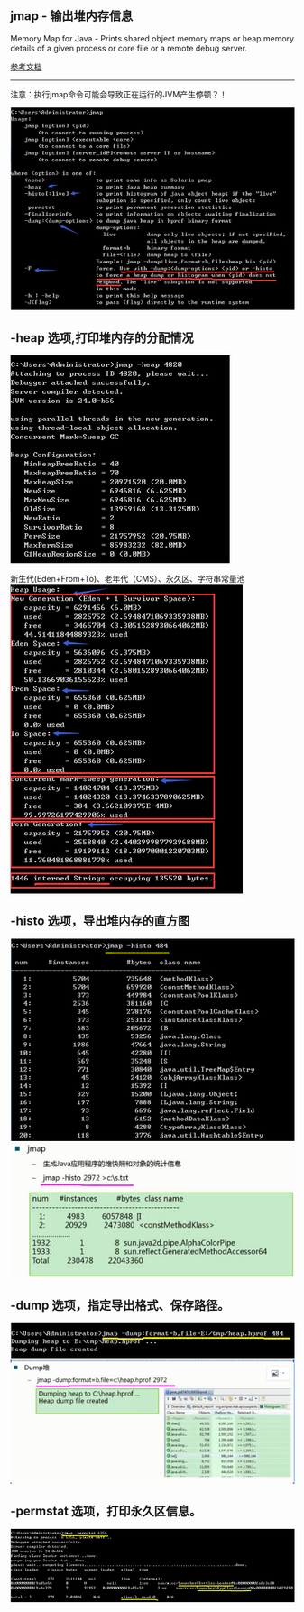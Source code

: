 ## jmap - 输出堆内存信息

Memory Map for Java - Prints shared object memory maps or heap memory details of a given process or core file or a remote debug server.

[参考文档](https://docs.oracle.com/javase/8/docs/technotes/tools/unix/jmap.html)

---
注意：执行jmap命令可能会导致正在运行的JVM产生停顿？！

![](img/cmd-jmap1.png)


## -heap 选项,打印堆内存的分配情况
![](img/cmd-jmap2.png)

新生代(Eden+From+To)、老年代（CMS）、永久区、字符串常量池
![](img/cmd-jmap3.png)


## -histo 选项，导出堆内存的直方图
![](img/cmd-jmap4.png)
![](img/cmd-jmap5.png)

## -dump 选项，指定导出格式、保存路径。
![](img/cmd-jmap6.png)
![](img/cmd-jmap7.png)

## -permstat 选项，打印永久区信息。
![](img/cmd-jmap8.png)
